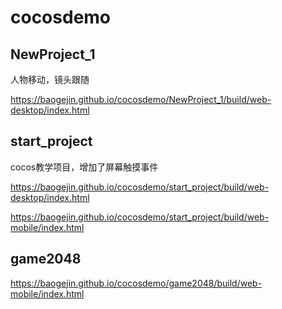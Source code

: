 # cocosdemo
## NewProject_1
人物移动，镜头跟随

https://baogejin.github.io/cocosdemo/NewProject_1/build/web-desktop/index.html

## start_project
cocos教学项目，增加了屏幕触摸事件

https://baogejin.github.io/cocosdemo/start_project/build/web-desktop/index.html

https://baogejin.github.io/cocosdemo/start_project/build/web-mobile/index.html


## game2048

https://baogejin.github.io/cocosdemo/game2048/build/web-mobile/index.html
